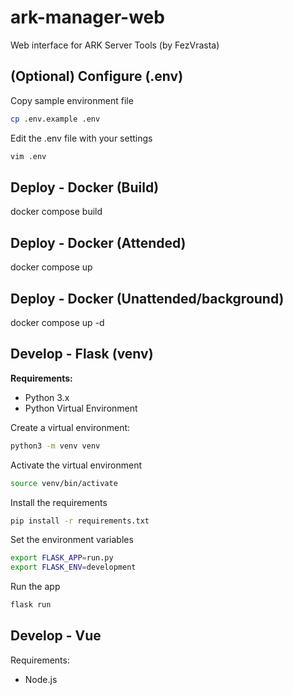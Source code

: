 # ark-manager-web
Web interface for ARK Server Tools (by FezVrasta)

## (Optional) Configure (.env)
Copy sample environment file
```bash
cp .env.example .env
```
Edit the .env file with your settings
```bash
vim .env
```

## Deploy - Docker (Build)
docker compose build

## Deploy - Docker (Attended)
docker compose up

## Deploy - Docker (Unattended/background)
docker compose up -d

## Develop - Flask (venv)
**Requirements:**
- Python 3.x
- Python Virtual Environment

Create a virtual environment:
```bash
python3 -m venv venv
```

Activate the virtual environment
```bash
source venv/bin/activate
```

Install the requirements
```bash
pip install -r requirements.txt
```

Set the environment variables
```bash
export FLASK_APP=run.py
export FLASK_ENV=development
```

Run the app
```bash
flask run
```

## Develop - Vue
Requirements:
- Node.js